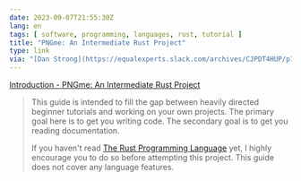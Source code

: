 ```yaml
---
date: 2023-09-07T21:55:30Z
lang: en
tags: [ software, programming, languages, rust, tutorial ]
title: "PNGme: An Intermediate Rust Project"
type: link
via: "[Dan Strong](https://equalexperts.slack.com/archives/CJPDT4HUP/p1693993594909019)"
---
```


[Introduction - PNGme: An Intermediate Rust Project](https://picklenerd.github.io/pngme_book/)

> This guide is intended to fill the gap between heavily directed beginner tutorials and working on your own projects. The primary goal here is to get you writing code. The secondary goal is to get you reading documentation.
>
> If you haven't read [The Rust Programming Language](https://doc.rust-lang.org/book/) yet, I highly encourage you to do so before attempting this project. This guide does not cover any language features.
